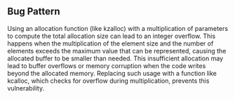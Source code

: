 ## Bug Pattern

Using an allocation function (like kzalloc) with a multiplication of parameters to compute the total allocation size can lead to an integer overflow. This happens when the multiplication of the element size and the number of elements exceeds the maximum value that can be represented, causing the allocated buffer to be smaller than needed. This insufficient allocation may lead to buffer overflows or memory corruption when the code writes beyond the allocated memory. Replacing such usage with a function like kcalloc, which checks for overflow during multiplication, prevents this vulnerability.